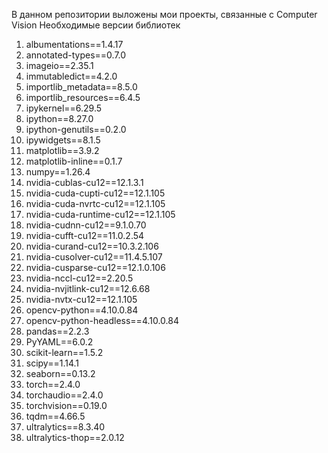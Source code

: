 В данном репозитории выложены мои проекты, связанные с Computer Vision
Необходимые версии библиотек
1. albumentations==1.4.17
2. annotated-types==0.7.0
3. imageio==2.35.1
4. immutabledict==4.2.0
5. importlib_metadata==8.5.0
6. importlib_resources==6.4.5
7. ipykernel==6.29.5
8. ipython==8.27.0
9. ipython-genutils==0.2.0
10. ipywidgets==8.1.5
11. matplotlib==3.9.2
12. matplotlib-inline==0.1.7
13. numpy==1.26.4
14. nvidia-cublas-cu12==12.1.3.1
15. nvidia-cuda-cupti-cu12==12.1.105
16. nvidia-cuda-nvrtc-cu12==12.1.105
17. nvidia-cuda-runtime-cu12==12.1.105
18. nvidia-cudnn-cu12==9.1.0.70
19. nvidia-cufft-cu12==11.0.2.54
20. nvidia-curand-cu12==10.3.2.106
21. nvidia-cusolver-cu12==11.4.5.107
22. nvidia-cusparse-cu12==12.1.0.106
23. nvidia-nccl-cu12==2.20.5
24. nvidia-nvjitlink-cu12==12.6.68
25. nvidia-nvtx-cu12==12.1.105
26. opencv-python==4.10.0.84
27. opencv-python-headless==4.10.0.84
28. pandas==2.2.3
29. PyYAML==6.0.2
30. scikit-learn==1.5.2
31. scipy==1.14.1
32. seaborn==0.13.2
33. torch==2.4.0
34. torchaudio==2.4.0
35. torchvision==0.19.0
36. tqdm==4.66.5
37. ultralytics==8.3.40
38. ultralytics-thop==2.0.12

